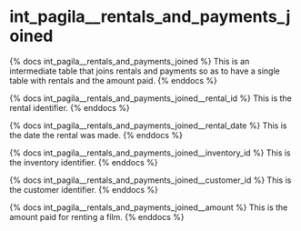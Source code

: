 # int_pagila__rentals_and_payments_joined

{% docs int_pagila__rentals_and_payments_joined %}
This is an intermediate table that joins rentals and payments so 
as to have a single table with rentals and the amount paid.
{% enddocs %}

{% docs int_pagila__rentals_and_payments_joined__rental_id %}
This is the rental identifier.
{% enddocs %}

{% docs int_pagila__rentals_and_payments_joined__rental_date %}
This is the date the rental was made.
{% enddocs %}

{% docs int_pagila__rentals_and_payments_joined__inventory_id %}
This is the inventory identifier.
{% enddocs %}

{% docs int_pagila__rentals_and_payments_joined__customer_id %}
This is the customer identifier.
{% enddocs %}

{% docs int_pagila__rentals_and_payments_joined__amount %}
This is the amount paid for renting a film.
{% enddocs %}
